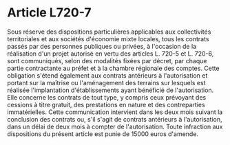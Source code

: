 # Article L720-7

Sous réserve des dispositions particulières applicables aux collectivités territoriales et aux sociétés d'économie mixte locales, tous les contrats passés par des personnes publiques ou privées, à l'occasion de la réalisation d'un projet autorisé en vertu des articles L. 720-5 et L. 720-6, sont communiqués, selon des modalités fixées par décret, par chaque partie contractante au préfet et à la chambre régionale des comptes.   Cette obligation s'étend également aux contrats antérieurs à l'autorisation et portant sur la maîtrise ou l'aménagement des terrains sur lesquels est réalisée l'implantation d'établissements ayant bénéficié de l'autorisation. Elle concerne les contrats de tout type, y compris ceux prévoyant des cessions à titre gratuit, des prestations en nature et des contreparties immatérielles.   Cette communication intervient dans les deux mois suivant la conclusion des contrats ou, s'il s'agit de contrats antérieurs à l'autorisation, dans un délai de deux mois à compter de l'autorisation.   Toute infraction aux dispositions du présent article est punie de 15000 euros d'amende.